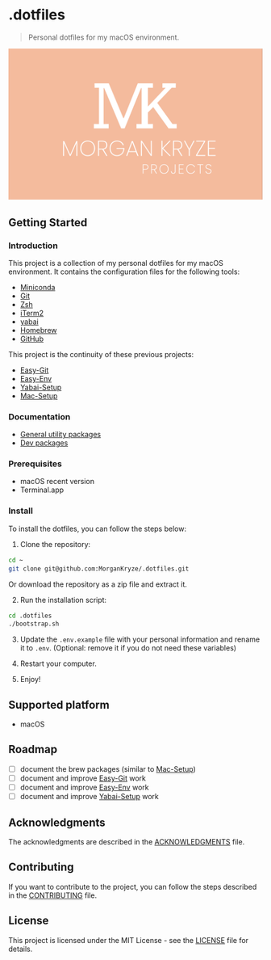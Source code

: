 # .dotfiles

> Personal dotfiles for my macOS environment.

![screenshot](./.github/presentation.png)

## Getting Started

### Introduction

This project is a collection of my personal dotfiles for my macOS environment. It contains the configuration files for the following tools:

- [Miniconda](https://docs.conda.io/en/latest/miniconda.html)
- [Git](https://git-scm.com/)
- [Zsh](https://www.zsh.org/)
- [iTerm2](https://iterm2.com/)
- [yabai](https://github.com/koekeishiya/yabai)
- [Homebrew](https://brew.sh/)
- [GitHub](https://github.com)

This project is the continuity of these previous projects:

- [Easy-Git](https://github.com/MorganKryze/easy-git)
- [Easy-Env](https://github.com/MorganKryze/easy-env)
- [Yabai-Setup](https://github.com/MorganKryze/yabai-setup)
- [Mac-Setup](https://github.com/MorganKryze/mac-setup)

### Documentation

- [General utility packages](./docs/tools/general.md)
- [Dev packages](./docs/tools/dev.md)

### Prerequisites

- macOS recent version
- Terminal.app

### Install

To install the dotfiles, you can follow the steps below:

1. Clone the repository:

```bash
cd ~
git clone git@github.com:MorganKryze/.dotfiles.git
```

Or download the repository as a zip file and extract it.

2. Run the installation script:

```bash
cd .dotfiles
./bootstrap.sh
```

3. Update the `.env.example` file with your personal information and rename it to `.env`. (Optional: remove it if you do not need these variables)

4. Restart your computer.

5. Enjoy!

## Supported platform

- macOS

## Roadmap

- [ ] document the brew packages (similar to [Mac-Setup](https://github.com/MorganKryze/mac-setup))
- [ ] document and improve [Easy-Git](https://github.com/MorganKryze/easy-git) work
- [ ] document and improve [Easy-Env](https://github.com/MorganKryze/easy-env) work
- [ ] document and improve [Yabai-Setup](https://github.com/MorganKryze/yabai-setup) work

## Acknowledgments

The acknowledgments are described in the [ACKNOWLEDGMENTS](./.github/ACKNOLEDGMENTS.md) file.

## Contributing

If you want to contribute to the project, you can follow the steps described in the [CONTRIBUTING](./.github/CONTRIBUTING.md) file.

## License

This project is licensed under the MIT License - see the [LICENSE](LICENSE.md) file for details.

